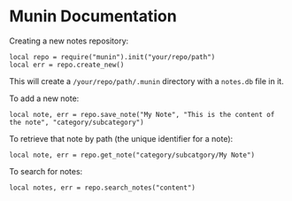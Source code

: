 # Munin Documentation

Creating a new notes repository:
```
local repo = require("munin").init("your/repo/path")
local err = repo.create_new()
```

This will create a `/your/repo/path/.munin` directory with a `notes.db` file in it.

To add a new note:
```
local note, err = repo.save_note("My Note", "This is the content of the note", "category/subcategory")
```

To retrieve that note by path (the unique identifier for a note):
```
local note, err = repo.get_note("category/subcatgory/My Note")
```

To search for notes:
```
local notes, err = repo.search_notes("content")
```
